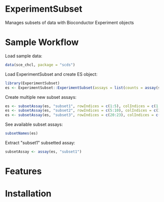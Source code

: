 # ExperimentSubset
Manages subsets of data with Bioconductor Experiment objects

# Sample Workflow
Load sample data:
```r
data(sce_chcl, package = "scds")
```
Load ExperimentSubset and create ES object:
```r
library(ExperimentSubset)
es <- ExperimentSubset::ExperimentSubset(assays = list(counts = assay(sce_chcl, "counts")))
```
Create multiple new subset assays:
```r
es <- subsetAssay(es, "subset1", rowIndices = c(1:5), colIndices = c(1:3))
es <- subsetAssay(es, "subset2", rowIndices = c(5:10), colIndices = c(10:12))
es <- subsetAssay(es, "subset3", rowIndices = c(20:23), colIndices = c(14:19))
```
See available subset assays:
```r
subsetNames(es)
```
Extract "subset1" subsetted assay:
```r
subsetAssay <- assay(es, "subset1")
```
# Features

# Installation
